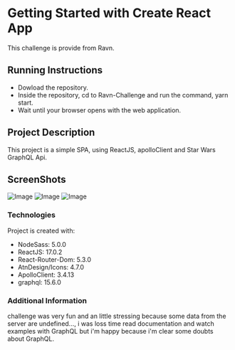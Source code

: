 # Getting Started with Create React App
This challenge is provide from Ravn.

## Running Instructions
- Dowload the repository.
- Inside the repository, cd to Ravn-Challenge and run the command, yarn start.
- Wait until your browser opens with the web application.

## Project Description

This project is a simple SPA, using ReactJS, apolloClient and Star Wars GraphQL Api.

## ScreenShots
![Image]('./assets/images/dashboard.png')
![Image]('./assets/images/dashboard2.png')
![Image]('./assets/images/peopledetail.png')


### Technologies

Project is created with:
* NodeSass: 5.0.0
* ReactJS: 17.0.2
* React-Router-Dom: 5.3.0
* AtnDesign/Icons: 4.7.0
* ApolloClient: 3.4.13
* graphql: 15.6.0

### Additional Information
challenge was very fun and an little stressing because some data from the server are undefined...,  i was loss time read documentation and watch examples with GraphQL but i'm happy because i'm clear some doubts about GraphQL.

